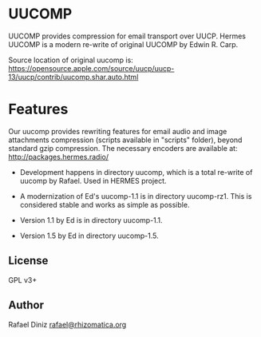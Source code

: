 # UUCOMP

UUCOMP provides compression for email transport over UUCP.
Hermes UUCOMP is a modern re-write of original UUCOMP by Edwin R. Carp.

Source location of original uucomp is: https://opensource.apple.com/source/uucp/uucp-13/uucp/contrib/uucomp.shar.auto.html

# Features

Our uucomp provides rewriting features for email audio and image
attachments compression (scripts available in "scripts" folder), beyond
standard gzip compression. The necessary encoders are available at:
http://packages.hermes.radio/

* Development happens in directory uucomp, which is a total re-write of
  uucomp by Rafael. Used in HERMES project.

* A modernization of Ed's uucomp-1.1 is in directory uucomp-rz1. This is
  considered stable and works as simple as possible.

* Version 1.1 by Ed is in directory uucomp-1.1.

* Version 1.5 by Ed in directory uucomp-1.5.



## License

GPL v3+

## Author

Rafael Diniz <rafael@rhizomatica.org>
